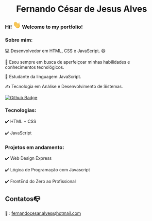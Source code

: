 <h1 align="center">Fernando César de Jesus Alves</h1>

### Hi! <img style="margin: 0 auto" src="https://github.com/ABSphreak/ABSphreak/blob/master/gifs/Hi.gif" height="25"> Welcome to my portfolio!

### Sobre mim:

💻 Desenvolvedor em HTML, CSS e JavaScript. 😄

🔎 Esou sempre em busca de aperfeiçoar minhas habilidades e conhecimentos tecnológicos.

📕 Estudante da linguagem JavaScript.

✍ Tecnologia em Análise e Desenvolvimento de Sistemas.

[![Github Badge](https://img.shields.io/badge/-Github-000?style=flat-square&logo=Github&logoColor=white&link=https://github.com/eduardodsr/)](https://github.com/fernandocesaralves)

### Tecnologias:

✔️ HTML + CSS

✔️ JavaScript


### Projetos em andamento:

✔️ Web Design Express

✔️ Lógica de Programação com Javascript

✔️ FrontEnd do Zero ao Profissional



## Contatos:mailbox_with_no_mail:

:email: : fernandocesar.alves@hotmail.com


